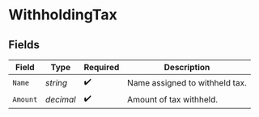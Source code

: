 # WithholdingTax


## Fields

| Field                          | Type                           | Required                       | Description                    |
| ------------------------------ | ------------------------------ | ------------------------------ | ------------------------------ |
| `Name`                         | *string*                       | :heavy_check_mark:             | Name assigned to withheld tax. |
| `Amount`                       | *decimal*                      | :heavy_check_mark:             | Amount of tax withheld.        |